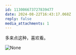 ```yaml
---
id: 113006673727839477
date: 2024-08-22T16:43:17.068Z
reply: false
media_attachments: 1
---
```


多来点这种，喜欢看。

![None](https://files.e5n.cc/media_attachments/files/113/006/672/923/731/946/original/e8b55499e0654c6e.jpg)
